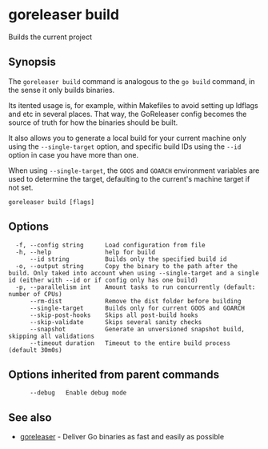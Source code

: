 # goreleaser build

Builds the current project

## Synopsis

The `goreleaser build` command is analogous to the `go build` command, in the sense it only builds binaries.

Its itented usage is, for example, within Makefiles to avoid setting up ldflags and etc in several places. That way, the GoReleaser config becomes the source of truth for how the binaries should be built.

It also allows you to generate a local build for your current machine only using the `--single-target` option, and specific build IDs using the `--id` option in case you have more than one.

When using `--single-target`, the `GOOS` and `GOARCH` environment variables are used to determine the target, defaulting to the current's machine target if not set.


```
goreleaser build [flags]
```

## Options

```
  -f, --config string      Load configuration from file
  -h, --help               help for build
      --id string          Builds only the specified build id
  -o, --output string      Copy the binary to the path after the build. Only taked into account when using --single-target and a single id (either with --id or if config only has one build)
  -p, --parallelism int    Amount tasks to run concurrently (default: number of CPUs)
      --rm-dist            Remove the dist folder before building
      --single-target      Builds only for current GOOS and GOARCH
      --skip-post-hooks    Skips all post-build hooks
      --skip-validate      Skips several sanity checks
      --snapshot           Generate an unversioned snapshot build, skipping all validations
      --timeout duration   Timeout to the entire build process (default 30m0s)
```

## Options inherited from parent commands

```
      --debug   Enable debug mode
```

## See also

* [goreleaser](/cmd/goreleaser/)	 - Deliver Go binaries as fast and easily as possible

